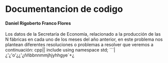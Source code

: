 # Documentancion de codigo

#### Daniel Rigoberto Franco Flores 

Los datos de la Secretaría de Economía, relacionado a la producción de las N fábricas en cada uno de los meses del año anterior, en este problema nos plantean diferentes resoluciones o problemas a resolver que veremos a continuación:
cpp||
include <iostream>
using namespace std;
´´´|¿'¿'o'¿¿'¿ññbbnnmmjhjyhhgye´+¿
<!--stackedit_data:
eyJoaXN0b3J5IjpbLTE5OTk1MDk1NDYsLTIwODg3NDY2MTIsMj
YzODM2OTA5LDQ3MDgyNTA3MywtMzMyNDU1MzYzXX0=
-->